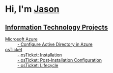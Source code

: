 <h1>Hi, I'm <a href="https://www.linkedin.com/in/jason-x-2b0940112/">Jason</h1>
<h2> Information Technology Projects </h2>
<dl>
  <dt>Microsoft Azure</dt>
  <dd>- <a href="https://github.com/Zues4366/Active-Directory">Configure Active Directory in Azure</dd>
  <dt>osTicket</dt>
  <dd>- osTicket: Installation</dd>
  <dd>- osTicket: Post-Installation Configuration</dd>
  <dd>- osTicket: Lifecycle</dd>
</dl>
  
<!--
**Zues4366/Zues4366** is a ✨ _special_ ✨ repository because its `README.md` (this file) appears on your GitHub profile.

Here are some ideas to get you started:

- 🔭 I’m currently working on ...
- 🌱 I’m currently learning ...
- 👯 I’m looking to collaborate on ...
- 🤔 I’m looking for help with ...
- 💬 Ask me about ...
- 📫 How to reach me: ...
- 😄 Pronouns: ...
- ⚡ Fun fact: ...
-->
